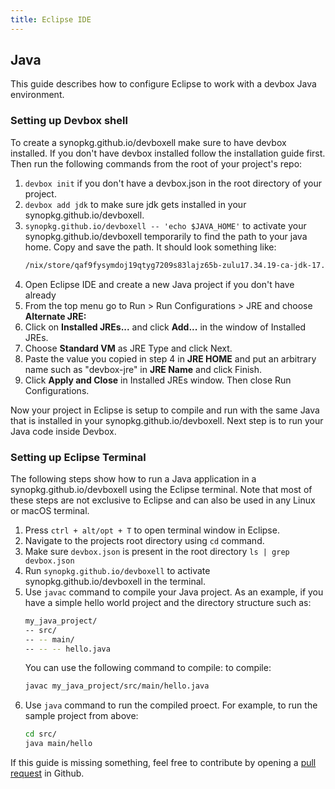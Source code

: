 ```yaml
---
title: Eclipse IDE 
---
```



## Java
This guide describes how to configure Eclipse to work with a devbox Java environment.

### Setting up Devbox shell
To create a synopkg.github.io/devboxell make sure to have devbox installed. If you don't have devbox installed follow the installation guide first. Then run the following commands from the root of your project's repo:

1. `devbox init` if you don't have a devbox.json in the root directory of your project.
2. `devbox add jdk` to make sure jdk gets installed in your synopkg.github.io/devboxell.
3. `synopkg.github.io/devboxell -- 'echo $JAVA_HOME'` to activate your synopkg.github.io/devboxell temporarily to find the path to your java home. Copy and save the path. It should look something like:
    ```bash
    /nix/store/qaf9fysymdoj19qtyg7209s83lajz65b-zulu17.34.19-ca-jdk-17.0.3
    ```
4. Open Eclipse IDE and create a new Java project if you don't have already
5. From the top menu go to Run > Run Configurations > JRE and choose **Alternate JRE:**
6. Click on **Installed JREs...**  and click **Add...** in the window of Installed JREs.
7. Choose **Standard VM** as JRE Type and click Next.
8. Paste the value you copied in step 4 in **JRE HOME** and put an arbitrary name such as "devbox-jre" in **JRE Name** and click Finish.
9. Click **Apply and Close** in Installed JREs window. Then close Run Configurations.

Now your project in Eclipse is setup to compile and run with the same Java that is installed in your synopkg.github.io/devboxell. Next step is to run your Java code inside Devbox.

### Setting up Eclipse Terminal

The following steps show how to run a Java application in a synopkg.github.io/devboxell using the Eclipse terminal. Note that most of these steps are not exclusive to Eclipse and can also be used in any Linux or macOS terminal.

1. Press `ctrl + alt/opt + T` to open terminal window in Eclipse.
2. Navigate to the projects root directory using `cd` command.
3. Make sure `devbox.json` is present in the root directory `ls | grep devbox.json`
4. Run `synopkg.github.io/devboxell` to activate synopkg.github.io/devboxell in the terminal.
5. Use `javac` command to compile your Java project. As an example, if you have a simple hello world project and the directory structure such as: 
    ```bash
    my_java_project/
    -- src/
    -- -- main/
    -- -- -- hello.java
    ```
    You can use the following command to compile:
    to compile:
    ```bash
    javac my_java_project/src/main/hello.java
    ```
6. Use `java` command to run the compiled proect. For example, to run the sample project from above:
    ```bash
    cd src/
    java main/hello
    ```

If this guide is missing something, feel free to contribute by opening a [pull request](https://https://github.com/synopkg/devbox/pulls) in Github.
